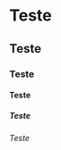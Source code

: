 <h1>
    Teste
</h1>

<h2>
    Teste
</h2>

<h3>
    Teste
</h3>

<h4>
    Teste
</h4>

<h5>
    Teste
</h5>

<h6>
    Teste
</h6>

